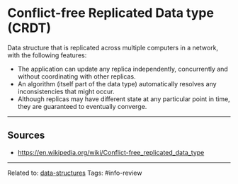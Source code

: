 # Conflict-free Replicated Data type (CRDT)
Data structure that is replicated across multiple computers in a network, with the following features:
* The application can update any replica independently, concurrently and without coordinating with other replicas.
* An algorithm (itself part of the data type) automatically resolves any inconsistencies that might occur.
* Although replicas may have different state at any particular point in time, they are guaranteed to eventually converge.

<hr>

## Sources
* https://en.wikipedia.org/wiki/Conflict-free_replicated_data_type

<hr>

Related to: [data-structures](data-structures)
Tags: #info-review